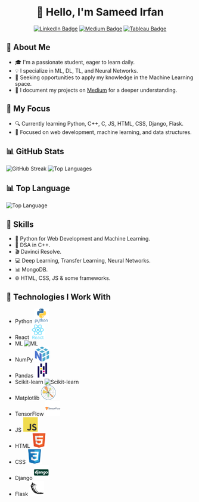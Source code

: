 <div align="center">

# 👋 Hello, I'm Sameed Irfan

[![LinkedIn Badge](https://img.shields.io/badge/LinkedIn-blue?style=for-the-badge&logo=linkedin&logoColor=white)](https://www.linkedin.com/in/sameed-irfan-7b767622b/)
[![Medium Badge](https://img.shields.io/badge/Medium-white?style=for-the-badge&logo=medium&logoColor=black)](https://medium.com/@sameedirfan7)
[![Tableau Badge](https://img.shields.io/badge/tableau-navy?style=for-the-badge&logo=tableau&logoColor=white)](https://tableau.com/)

</div>

## 📝 About Me

- 🎓 I'm a passionate student, eager to learn daily.
- 💡 I specialize in ML, DL, TL, and Neural Networks.
- 🚀 Seeking opportunities to apply my knowledge in the Machine Learning space.
- 📝 I document my projects on [Medium](https://medium.com/@sameedirfan7) for a deeper understanding.

## 🚀 My Focus

- 🔍 Currently learning Python, C++, C, JS, HTML, CSS, Django, Flask.
- 🌱 Focused on web development, machine learning, and data structures.

## 📊 GitHub Stats

![GitHub Streak](https://streak-stats.demolab.com?user=SameedIrfan7&theme=transparent&fire=EB5454)
![Top Languages](https://github-readme-stats.vercel.app/api/top-langs/?username=SameedIrfan7&layout=compact&theme=vision-friendly-dark)

## 📊 Top Language

![Top Language](https://github-readme-stats.vercel.app/api/top-langs/?username=SameedIrfan7&theme=vision-friendly-dark&hide=html,css&langs_count=1)


## 🚀 Skills

- 🐍 Python for Web Development and Machine Learning. 
- 🧠 DSA in C++.
- 🎬 Davinci Resolve.
- 💻 Deep Learning, Transfer Learning, Neural Networks. 
- 📊 MongoDB.
- 🌐 HTML, CSS, JS & some frameworks.
  
## 🔧 Technologies I Work With

- Python <img src="https://github.com/devicons/devicon/blob/master/icons/python/python-original-wordmark.svg" title="Python" alt="Py" width="40" height="40"/>
- React <img src="https://github.com/devicons/devicon/blob/master/icons/react/react-original-wordmark.svg" title="React" alt="React" width="40" height="40"/>
- ML <img src="https://raw.githubusercontent.com/devicons/devicon/master/icons/machine-learning/machine-learning-original.svg" title="Machine Learning" alt="ML" width="40" height="40"/>
- NumPy <img src="https://raw.githubusercontent.com/devicons/devicon/master/icons/numpy/numpy-original.svg" title="NumPy" alt="NumPy" width="40" height="40"/>
- Pandas <img src="https://raw.githubusercontent.com/devicons/devicon/master/icons/pandas/pandas-original.svg" title="Pandas" alt="Pandas" width="40" height="40"/>
- Scikit-learn <img src="https://raw.githubusercontent.com/devicons/devicon/master/icons/scikit-learn/scikit-learn-original.svg" title="Scikit-learn" alt="Scikit-learn" width="40" height="40"/>
- Matplotlib <img src="https://raw.githubusercontent.com/devicons/devicon/master/icons/matplotlib/matplotlib-original.svg" title="Matplotlib" alt="Matplotlib" width="40" height="40"/>
- TensorFlow <img src="https://github.com/devicons/devicon/blob/master/icons/tensorflow/tensorflow-original-wordmark.svg" title="TensorFlow" alt="TensorFlow" width="40" height="40"/>
- JS <img src="https://raw.githubusercontent.com/devicons/devicon/master/icons/javascript/javascript-original.svg" title="JavaScript" alt="JS" width="40" height="40"/>
- HTML <img src="https://raw.githubusercontent.com/devicons/devicon/master/icons/html5/html5-original.svg" title="HTML" alt="HTML" width="40" height="40"/>
- CSS <img src="https://raw.githubusercontent.com/devicons/devicon/master/icons/css3/css3-original.svg" title="CSS" alt="CSS" width="40" height="40"/>
- Django <img src="https://raw.githubusercontent.com/devicons/devicon/master/icons/django/django-original.svg" title="Django" alt="Django" width="40" height="40"/>
- Flask <img src="https://raw.githubusercontent.com/devicons/devicon/master/icons/flask/flask-original.svg" title="Flask" alt="Flask" width="40" height="40"/>


</div>
